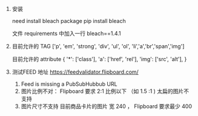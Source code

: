 1. 安装

   need install bleach package 
   pip install bleach 
   
   文件 requirements 中加入一行 
   bleach==1.4.1
   
2.  目前允许的 TAG 
    ['p', 'em', 'strong', 'div', 'ul', 'ol', 'li','a','br','span','img']
    
    目前允许的  attribute
    {
    '*': ['class'],
    'a': ['href', 'rel'],
    'img': ['src', 'alt'],
    }

3.  测试FEED 地址
    https://feedvalidator.flipboard.com/
         
    1. Feed is missing a PubSubHubbub URL
    2. 图片比例不对： 
       Flipboard 要求 2:1 比例以下 （如 1.5 :1 )
       太扁的图片不支持
    3. 图片尺寸不支持 
       目前商品卡片的图片 宽 240 ， Flipboard 要求最少 400 


    
    
    

    